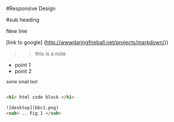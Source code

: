 #Responsive Design

#sub heading

New line

[link to google] (http://wwwdaringfireball.net/projects/markdown/))
>> this is a note

 - point 1
 - point 2
 
<sub> some small text </sub>


``` html

<h1> html code block </h1>

![desktop](bbc1.png)
<sub> .. Fig 1 </sub>
